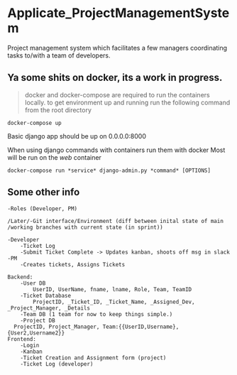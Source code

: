 # Applicate_ProjectManagementSystem
Project management system which facilitates a few managers coordinating tasks to/with a team of developers.

## Ya some shits on docker, its a work in progress.


>docker and docker-compose are required to run the containers locally. 
>to get environment up and running run the following command from the root directory


```
docker-compose up
```

Basic django app should be up on 0.0.0.0:8000

When using django commands with containers run them with docker
Most will be run on the *web* container

```
docker-compose run *service* django-admin.py *command* [OPTIONS]
``` 

## Some other info

	-Roles (Developer, PM)

	/Later/-Git interface/Environment (diff between inital state of main /working branches with current state (in sprint))

	-Developer
		-Ticket Log
		-Submit Ticket Complete -> Updates kanban, shoots off msg in slack
	-PM
		-Creates tickets, Assigns Tickets

	Backend:
		-User DB
			UserID, UserName, fname, lname, Role, Team, TeamID
		-Ticket Database
			ProjectID, _Ticket_ID, _Ticket_Name, _Assigned_Dev, _Project_Manager, _Details
		-Team DB (1 team for now to keep things simple.)
		-Project DB	
      ProjectID, Project_Manager, Team:{{UserID,Username},{User2,Username2}}
	Frontend:
		-Login
		-Kanban
		-Ticket Creation and Assignment form (project)
		-Ticket Log (developer)


